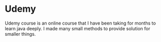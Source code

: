 # Udemy
Udemy course is an online course that I have been taking for months to learn java deeply. I made many small methods to provide solution for smaller things.

